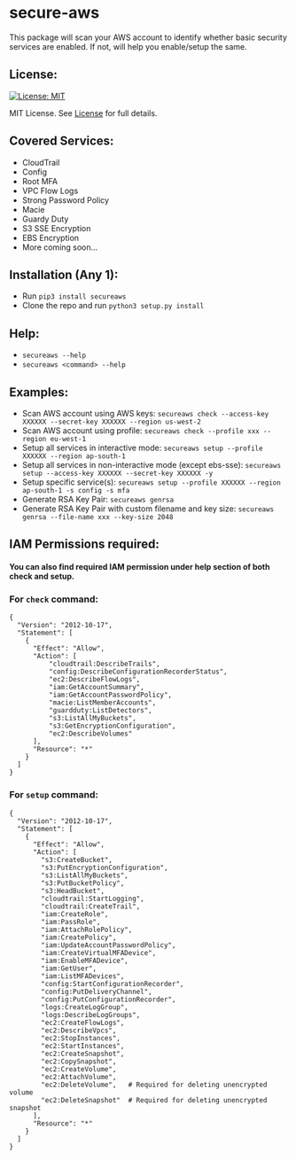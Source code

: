 # secure-aws

This package will scan your AWS account to identify whether basic security services are enabled. If not, will help you enable/setup the same.

## License:
[![License: MIT](https://img.shields.io/badge/License-MIT-yellow.svg)](https://opensource.org/licenses/MIT)

MIT License. See [License](LICENCE) for full details.

## Covered Services:
- CloudTrail
- Config
- Root MFA
- VPC Flow Logs
- Strong Password Policy
- Macie
- Guardy Duty
- S3 SSE Encryption
- EBS Encryption
- More coming soon...

## Installation (Any 1):
- Run `pip3 install secureaws`
- Clone the repo and run `python3 setup.py install`

## Help:
- `secureaws --help`
- `secureaws <command> --help`

## Examples:
- Scan AWS account using AWS keys: `secureaws check --access-key XXXXXX --secret-key XXXXXX --region us-west-2`
- Scan AWS account using profile: `secureaws check --profile xxx --region eu-west-1`
- Setup all services in interactive mode: `secureaws setup --profile XXXXXX --region ap-south-1`
- Setup all services in non-interactive mode (except ebs-sse): `secureaws setup --access-key XXXXXX --secret-key XXXXXX -y`
- Setup specific service(s): `secureaws setup --profile XXXXXX --region ap-south-1 -s config -s mfa`
- Generate RSA Key Pair: `secureaws genrsa`
- Generate RSA Key Pair with custom filename and key size: `secureaws genrsa --file-name xxx --key-size 2048`

## IAM Permissions required:
#### You can also find required IAM permission under help section of both check and setup.

### For `check` command:
```
{
  "Version": "2012-10-17",
  "Statement": [
    {
      "Effect": "Allow",
      "Action": [
          "cloudtrail:DescribeTrails",
          "config:DescribeConfigurationRecorderStatus",
          "ec2:DescribeFlowLogs",
          "iam:GetAccountSummary",
          "iam:GetAccountPasswordPolicy",
          "macie:ListMemberAccounts",
          "guardduty:ListDetectors",
          "s3:ListAllMyBuckets",
          "s3:GetEncryptionConfiguration",
          "ec2:DescribeVolumes"
      ],
      "Resource": "*"
    }
  ]
}
```

### For `setup` command:
```
{
  "Version": "2012-10-17",
  "Statement": [
    {
      "Effect": "Allow",
      "Action": [
        "s3:CreateBucket",
        "s3:PutEncryptionConfiguration",
        "s3:ListAllMyBuckets",
        "s3:PutBucketPolicy",
        "s3:HeadBucket",
        "cloudtrail:StartLogging",
        "cloudtrail:CreateTrail",
        "iam:CreateRole",
        "iam:PassRole",
        "iam:AttachRolePolicy",
        "iam:CreatePolicy",
        "iam:UpdateAccountPasswordPolicy",
        "iam:CreateVirtualMFADevice",
        "iam:EnableMFADevice",
        "iam:GetUser",
        "iam:ListMFADevices",
        "config:StartConfigurationRecorder",
        "config:PutDeliveryChannel",
        "config:PutConfigurationRecorder",
        "logs:CreateLogGroup",
        "logs:DescribeLogGroups",
        "ec2:CreateFlowLogs",
        "ec2:DescribeVpcs",
        "ec2:StopInstances",
        "ec2:StartInstances",
        "ec2:CreateSnapshot",
        "ec2:CopySnapshot",
        "ec2:CreateVolume",
        "ec2:AttachVolume",
        "ec2:DeleteVolume",   # Required for deleting unencrypted volume
        "ec2:DeleteSnapshot"  # Required for deleting unencrypted snapshot
      ],
      "Resource": "*"
    }
  ]
}
```